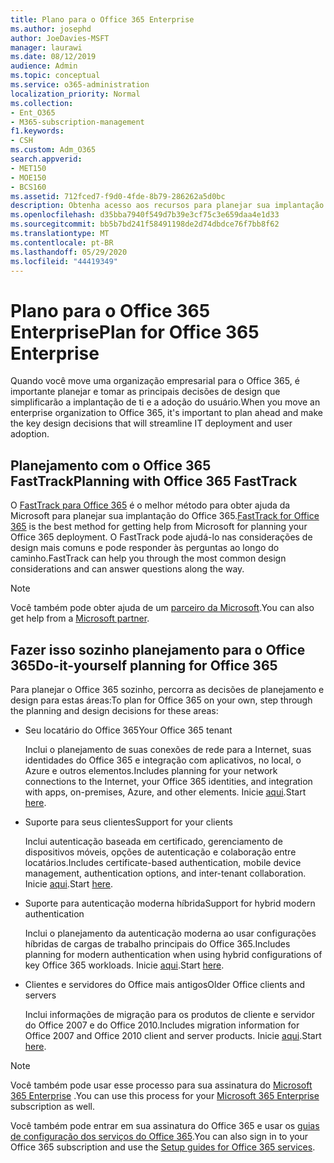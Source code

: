 ```yaml
---
title: Plano para o Office 365 Enterprise
ms.author: josephd
author: JoeDavies-MSFT
manager: laurawi
ms.date: 08/12/2019
audience: Admin
ms.topic: conceptual
ms.service: o365-administration
localization_priority: Normal
ms.collection:
- Ent_O365
- M365-subscription-management
f1.keywords:
- CSH
ms.custom: Adm_O365
search.appverid:
- MET150
- MOE150
- BCS160
ms.assetid: 712fced7-f9d0-4fde-8b79-286262a5d0bc
description: Obtenha acesso aos recursos para planejar sua implantação corporativa do Office 365.
ms.openlocfilehash: d35bba7940f549d7b39e3cf75c3e659daa4e1d33
ms.sourcegitcommit: bb5b7bd241f58491198de2d74dbdce76f7bb8f62
ms.translationtype: MT
ms.contentlocale: pt-BR
ms.lasthandoff: 05/29/2020
ms.locfileid: "44419349"
---
```

# <a name="plan-for-office-365-enterprise"></a><span data-ttu-id="1ec12-103">Plano para o Office 365 Enterprise</span><span class="sxs-lookup"><span data-stu-id="1ec12-103">Plan for Office 365 Enterprise</span></span>

<span data-ttu-id="1ec12-104">Quando você move uma organização empresarial para o Office 365, é importante planejar e tomar as principais decisões de design que simplificarão a implantação de ti e a adoção do usuário.</span><span class="sxs-lookup"><span data-stu-id="1ec12-104">When you move an enterprise organization to Office 365, it's important to plan ahead and make the key design decisions that will streamline IT deployment and user adoption.</span></span> 

## <a name="planning-with-office-365-fasttrack"></a><span data-ttu-id="1ec12-105">Planejamento com o Office 365 FastTrack</span><span class="sxs-lookup"><span data-stu-id="1ec12-105">Planning with Office 365 FastTrack</span></span>

<span data-ttu-id="1ec12-106">O [FastTrack para Office 365](https://docs.microsoft.com/fasttrack/O365-fasttrack-benefit-for-office-365) é o melhor método para obter ajuda da Microsoft para planejar sua implantação do Office 365.</span><span class="sxs-lookup"><span data-stu-id="1ec12-106">[FastTrack for Office 365](https://docs.microsoft.com/fasttrack/O365-fasttrack-benefit-for-office-365) is the best method for getting help from Microsoft for planning your Office 365 deployment.</span></span> <span data-ttu-id="1ec12-107">O FastTrack pode ajudá-lo nas considerações de design mais comuns e pode responder às perguntas ao longo do caminho.</span><span class="sxs-lookup"><span data-stu-id="1ec12-107">FastTrack can help you through the most common design considerations and can answer questions along the way.</span></span> 

>[!Note]
><span data-ttu-id="1ec12-108">Você também pode obter ajuda de um [parceiro da Microsoft](https://www.microsoft.com/solution-providers/home).</span><span class="sxs-lookup"><span data-stu-id="1ec12-108">You can also get help from a [Microsoft partner](https://www.microsoft.com/solution-providers/home).</span></span>
>

## <a name="do-it-yourself-planning-for-office-365"></a><span data-ttu-id="1ec12-109">Fazer isso sozinho planejamento para o Office 365</span><span class="sxs-lookup"><span data-stu-id="1ec12-109">Do-it-yourself planning for Office 365</span></span>

<span data-ttu-id="1ec12-110">Para planejar o Office 365 sozinho, percorra as decisões de planejamento e design para estas áreas:</span><span class="sxs-lookup"><span data-stu-id="1ec12-110">To plan for Office 365 on your own, step through the planning and design decisions for these areas:</span></span>

- <span data-ttu-id="1ec12-111">Seu locatário do Office 365</span><span class="sxs-lookup"><span data-stu-id="1ec12-111">Your Office 365 tenant</span></span>

  <span data-ttu-id="1ec12-112">Inclui o planejamento de suas conexões de rede para a Internet, suas identidades do Office 365 e integração com aplicativos, no local, o Azure e outros elementos.</span><span class="sxs-lookup"><span data-stu-id="1ec12-112">Includes planning for your network connections to the Internet, your Office 365 identities, and integration with apps, on-premises, Azure, and other elements.</span></span> <span data-ttu-id="1ec12-113">Inicie [aqui](subscriptions-licenses-accounts-and-tenants-for-microsoft-cloud-offerings.md).</span><span class="sxs-lookup"><span data-stu-id="1ec12-113">Start [here](subscriptions-licenses-accounts-and-tenants-for-microsoft-cloud-offerings.md).</span></span>

- <span data-ttu-id="1ec12-114">Suporte para seus clientes</span><span class="sxs-lookup"><span data-stu-id="1ec12-114">Support for your clients</span></span>

  <span data-ttu-id="1ec12-115">Inclui autenticação baseada em certificado, gerenciamento de dispositivos móveis, opções de autenticação e colaboração entre locatários.</span><span class="sxs-lookup"><span data-stu-id="1ec12-115">Includes certificate-based authentication, mobile device management, authentication options, and inter-tenant collaboration.</span></span> <span data-ttu-id="1ec12-116">Inicie [aqui](office-365-client-support-certificate-based-authentication.md).</span><span class="sxs-lookup"><span data-stu-id="1ec12-116">Start [here](office-365-client-support-certificate-based-authentication.md).</span></span>

- <span data-ttu-id="1ec12-117">Suporte para autenticação moderna híbrida</span><span class="sxs-lookup"><span data-stu-id="1ec12-117">Support for hybrid modern authentication</span></span>

  <span data-ttu-id="1ec12-118">Inclui o planejamento da autenticação moderna ao usar configurações híbridas de cargas de trabalho principais do Office 365.</span><span class="sxs-lookup"><span data-stu-id="1ec12-118">Includes planning for modern authentication when using hybrid configurations of key Office 365 workloads.</span></span> <span data-ttu-id="1ec12-119">Inicie [aqui](hybrid-modern-auth-overview.md).</span><span class="sxs-lookup"><span data-stu-id="1ec12-119">Start [here](hybrid-modern-auth-overview.md).</span></span>

- <span data-ttu-id="1ec12-120">Clientes e servidores do Office mais antigos</span><span class="sxs-lookup"><span data-stu-id="1ec12-120">Older Office clients and servers</span></span>

  <span data-ttu-id="1ec12-121">Inclui informações de migração para os produtos de cliente e servidor do Office 2007 e do Office 2010.</span><span class="sxs-lookup"><span data-stu-id="1ec12-121">Includes migration information for Office 2007 and Office 2010 client and server products.</span></span> <span data-ttu-id="1ec12-122">Inicie [aqui](plan-upgrade-previous-versions-office.md).</span><span class="sxs-lookup"><span data-stu-id="1ec12-122">Start [here](plan-upgrade-previous-versions-office.md).</span></span>

>[!Note]
><span data-ttu-id="1ec12-123">Você também pode usar esse processo para sua assinatura do [Microsoft 365 Enterprise](https://docs.microsoft.com/microsoft-365/enterprise/microsoft-365-overview) .</span><span class="sxs-lookup"><span data-stu-id="1ec12-123">You can use this process for your [Microsoft 365 Enterprise](https://docs.microsoft.com/microsoft-365/enterprise/microsoft-365-overview) subscription as well.</span></span>
>

<span data-ttu-id="1ec12-124">Você também pode entrar em sua assinatura do Office 365 e usar os [guias de configuração dos serviços do Office 365](setup-guides-for-office-365.md).</span><span class="sxs-lookup"><span data-stu-id="1ec12-124">You can also sign in to your Office 365 subscription and use the [Setup guides for Office 365 services](setup-guides-for-office-365.md).</span></span>



<!--

This checklist will help your organization as you plan and prepare for a migration to Office 365. The phases and steps in the checklist are aligned with the guidance provided by the [Onboarding Center](https://go.microsoft.com/fwlink/?LinkId=517115). Feel free to adapt this checklist to your organization's needs.

Most organizations don't need to do anything to prepare for Office 365. It's an application on the web and people are able to use it as soon as they have an account. Other organizations have more locations, security practices, or other requirements that create the need for more planning. For enterprise-level organizations, follow the checklist items below to get started with Office 365.
  
If you want help getting Office 365 set up, [FastTrack](https://fasttrack.microsoft.com/office) is the easiest way to deploy Office 365, you can also sign in and use the [Setup guides for Office 365 services](setup-guides-for-office-365.md).
  
|**Choose one or more to get started:**||
|:-----|:-----|
| [System requirements for Office](https://products.office.com/office-system-requirements) |- Microsoft Office 365 ProPlus, Office 365, Office 365 ProPlus, and each Office application for Windows, Mac, iOS, and Android all have specific system requirements. Ensure your hardware and software meet the minimum system requirements.|
|**Most** customers connect their on-premises directory to Office 365. Get a head start on directory preparation by [installing and running IdFix on your network](https://www.microsoft.com/download/details.aspx?id=36832). <br> Use the [AAD Connect advisor](https://aka.ms/aadconnectpwsync) and the [Azure AD Premium set up guide](https://aka.ms/aadpguidance) to get customized set up guidance. <br> |- Automated checks against your directory to [validate people's accounts will properly synchronize](https://support.office.com/article/Prepare-to-provision-users-through-directory-synchronization-to-Office-365-01920974-9e6f-4331-a370-13aea4e82b3e). <br> - Recommends changes to directory objects and offers to automate the changes for you. <br> - [More details on using the IdFix tool](prepare-directory-attributes-for-synch-with-idfix.md). |
|**Read** our [network performance guidance](https://aka.ms/tune) and use our tools to ensure you have the connectivity and performance configuration necessary to provide people with the best experience.  <br> | - Ensure you can connect to Office 365, if you filter or scan outbound traffic, you'll want to understand what [managing Office 365 endpoints](https://support.office.com/article/Managing-Office-365-endpoints-99cab9d4-ef59-4207-9f2b-3728eb46bf9a) means for your organization.  <br>  - [Model and test your network capacity](https://support.office.com/article/Network-and-migration-planning-for-Office-365-f5ee6c33-bcd7-4b0b-b0f8-dc1d9fb8d132) or move to an [Azure ExpressRoute for Office 365](https://support.office.com/article/Azure-ExpressRoute-for-Office-365-6d2534a2-c19c-4a99-be5e-33a0cee5d3bd) circuit for a more predictable experience.   |
|**Use** our [planning checklist](https://support.office.com/article/Deployment-planning-checklist-for-Office-365-5fa4f6ef-35ad-4840-91c1-4834df3df5a0) as a starting place for building your own deployment plan.  <br> | - In-depth overview of possible areas you'll need to plan for with links to reference or how-to information to help you plan. |
|**Use** the [Exchange Server Large Item Script](https://gallery.technet.microsoft.com/Exchange-Server-Large-Item-b9546cc6) to find mail items that may be too large to migrate.  <br> | - Uses Exchange Web Services to impersonate, access, scan the mailbox for file sizes you specify, and dumps the results in a CSV file. Read the [detailed instructions on how to use the script](https://blogs.technet.com/b/mikehall/archive/2013/06/27/large-mail-item-script.aspx). |
|**Take** advantage of [Microsoft deployment experts](https://go.microsoft.com/fwlink/?LinkId=517115) who can help you from planning to helping everyone start using the new services and applications.  <br> Use the [Deployment wizards for Office 365 services](https://support.office.com/article/Deployment-wizards-for-Office-365-services-165f46e8-3533-4d76-be57-97f81ebd40f2) to get customized set up guidance.  <br> | - The Onboarding center works directly with customers and with partner organizations. Give them a call today. |
|**Use** the [templates and resources in the Office 365 success center](https://www.microsoft.com/fasttrack/resources) to share your deployment and onboarding plans with the people in your organization.  <br> | - Communication with everyone before, during, and after the transition to Office 365 is critical.  <br> - Use our templates, guides, and handouts to improve your communications. |
|**Read** the article [Office 365 Network Connectivity Principles](https://aka.ms/o365networkingprinciples) to understand the connectivity principles for securely managing Office 365 traffic and getting the best possible performance.  <br> | - This article will help you understand the most recent guidance for securely optimizing Office 365 network connectivity. |
   
Want more resources to help you integrate Office 365 with your broader cloud strategy? Here are the [Microsoft cloud IT architecture resources](https://docs.microsoft.com/office365/enterprise/microsoft-cloud-it-architecture-resources).
  
## Want to talk with support?

We're here to help, [contact support](https://support.office.com/article/32a17ca7-6fa0-4870-8a8d-e25ba4ccfd4b) for business products.


--> 